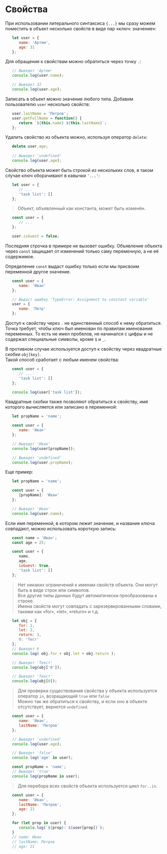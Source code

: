 # Свойства

При использовании литерального синтаксиса `{...}` мы сразу можем поместить в объект несколько свойств в виде пар «ключ: значение»:
```JavaScript
   let user = {
      name: 'Артем',
      age: 31
   };
```

Для обращения к свойствам можно обратиться через точку `.`:
```JavaScript
   // Выведет 'Артем'
   console.log(user.name);

   // Выведет 32
   console.log(user.age);
```
Записать в объект можно значение любого типа. Добавим пользователю `user` несколько свойств:
```JavaScript
   user.lastName = 'Петров';
   user.getFullName = function() {
      return `${this.name} ${this.lastName}`;
   };
```

Удалить свойство из объекта можно, используя оператор `delete`:
```JavaScript
   delete user.age;
   
   // Выведет 'undefined'
   console.log(user.age);
```

Свойство объекта может быть строкой из нескольких слов, в таком случае ключ оборачивают в кавычки `'...'`:

```JavaScript
   let user = {
      // ...
      'task list': []
   };
```

>Объект, объявленный как константа, может быть изменён.
```JavaScript
   const user = {
      // ...
   };

   user.isGuest = false;
```
Последняя строчка в примере не вызовет ошибку. Объявление объекта через `const` защищает от изменений только саму переменную, а не её содержимое.

Определение `const` выдаст ошибку только если мы присвоим переменной другое значение.
```JavaScript
   const user = {
      name: 'Иван'
   };

   // Выдаст ошибку 'TypeError: Assignment to constant variable'
   user = {
      name: 'Петр'
   };
```

Доступ к свойству через `.` не единственный способ к нему обратиться.
Точка требует, чтобы ключ был именован по правилам именования переменных. То есть не имел пробелов, не начинался с цифры и не содержал специальные символы, кроме `$` и `_`.

В противном случае используется доступ к свойству через квадратные скобки `obj[key]`.  
Такой способ сработает с любым именем свойства:
```JavaScript
   const user = {
      // ...
      'task list': []
   };

   console.log(user['task list']);
```

Квадратные скобки также позволяют обратиться к свойству, имя которого вычисляется или записано в переменной:
```JavaScript
   let propName = 'name';

   const user = {
      name: 'Иван'
   };

   // Выведет 'Иван'
   console.log(user[propName]);

   // Выведет 'undefined'
   console.log(user.propName);
```

Еще пример:
```JavaScript
   let propName = 'name';

   const user = {
      [propName]: 'Иван'
   };

   // Выведет 'Иван'
   console.log(user.name);
```

Если имя переменной, в котором лежит значение, и название ключа совпадают, можно использовать короткую запись:
```JavaScript
   const name = 'Иван';
   const age = 25;

   const user = {
      name, 
      age,
      isGuest: true,
      'task list': []
   };
```
>Нет никаких ограничений к именам свойств объекта. Они могут быть в виде строк или символов.  
>Все другие типы данных будут автоматически преобразованы к строке.  
>Имена свойств могут совпадать с зарезервированными словами, такими как «for», «let», «return» и т.д. 
```JavaScript
   let obj = {
      for: 1,
      let: 2,
      return: 3,
      0: 'Тест'
   };
   // Выведет 6
   console.log( obj.for + obj.let + obj.return );

   // Выведет 'Текст'
   console.log(obj['0']);

   // Выведет 'Текст'
   console.log(obj[0]);
```
>Для проверки существования свойства у объекта используется оператор `in`, возращающий `true` или `false`  
>Можно так же обратиться к свойству, и если оно в объекте отсутствует, вернется `undefined`.
```JavaScript
   const user = {
      name: 'Иван',
      lastName: 'Петров'
   };

   // Выведет 'undefined'
   console.log(user.age);

   // Выведет 'false'
   console.log('age' in user);

   const propName = 'name';
   // Выведет 'true'
   console.log(propName in user);
```

>Для перебора всех свойств объекта используется цикл `for..in`.
```JavaScript
   const user = {
      name: 'Иван',
      lastName: 'Петров',
      age: 21
   };

   for (let prop in user) {
      console.log(`${prop}: ${user[prop]}`);
   }
   // name: Иван
   // lastName: Петров
   // age: 21
```